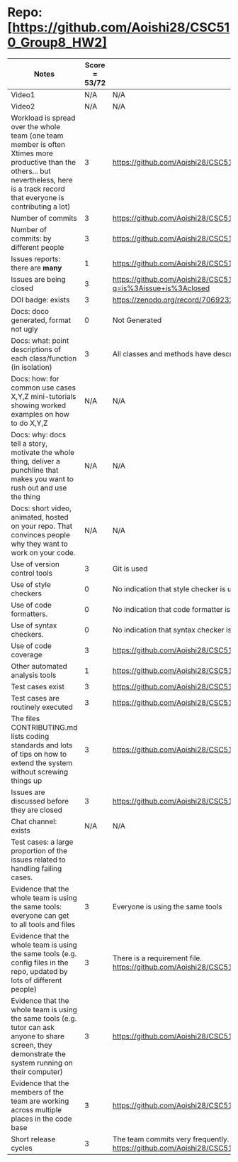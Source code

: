 # Repo: [https://github.com/Aoishi28/CSC510_Group8_HW2]
|Notes|Score = 53/72|Evidence|
|-----|---------|------|
|Video1|N/A|N/A| 
|Video2|N/A|N/A| 
|Workload is spread over the whole team (one team member is often Xtimes more productive than the others... but nevertheless, here is a track record that everyone is contributing a lot)|3|https://github.com/Aoishi28/CSC510_Group8_HW2/graphs/contributors|
|Number of commits|3|https://github.com/Aoishi28/CSC510_Group8_HW2/commits/main|
|Number of commits: by different people|3|https://github.com/Aoishi28/CSC510_Group8_HW2/graphs/contributors|
|Issues reports: there are **many**|1|https://github.com/Aoishi28/CSC510_Group8_HW2/issues|
|Issues are being closed|3|https://github.com/Aoishi28/CSC510_Group8_HW2/issues?q=is%3Aissue+is%3Aclosed|
|DOI badge: exists|3|https://zenodo.org/record/7069232#.YzMUPOzMK3I|
|Docs: doco generated, format not ugly |0|Not Generated|
|Docs: what: point descriptions of each class/function (in isolation) |3|All classes and methods have descriptions|
|Docs: how: for common use cases X,Y,Z mini-tutorials showing worked examples on how to do X,Y,Z|N/A|N/A|
|Docs: why: docs tell a story, motivate the whole thing, deliver a punchline that makes you want to rush out and use the thing|N/A|N/A|
|Docs: short video, animated, hosted on your repo. That convinces people why they want to work on your code.|N/A|N/A|
|Use of version control tools|3|Git is used|
|Use of style checkers |0| No indication that style checker is used|
|Use of code formatters. |0|No indication that code formatter is used|
|Use of syntax checkers. |0|No indication that syntax checker is used|
|Use of code coverage |3|https://github.com/Aoishi28/CSC510_Group8_HW2/tree/main/.github/workflows|
|Other automated analysis tools|1|https://github.com/Aoishi28/CSC510_Group8_HW2/actions|
|Test cases exist|3|https://github.com/Aoishi28/CSC510_Group8_HW2/tree/main/test|
|Test cases are routinely executed|3|https://github.com/Aoishi28/CSC510_Group8_HW2/actions|
|The files CONTRIBUTING.md lists coding standards and lots of tips on how to extend the system without screwing things up|3|https://github.com/Aoishi28/CSC510_Group8_HW2/blob/main/CONTRIBUTING.md|
|Issues are discussed before they are closed|3|https://github.com/Aoishi28/CSC510_Group8_HW2/issues/22|
|Chat channel: exists|N/A|N/A|
|Test cases: a large proportion of the issues related to handling failing cases.|||
|Evidence that the whole team is using the same tools: everyone can get to all tools and files|3| Everyone is using the same tools|
|Evidence that the whole team is using the same tools (e.g. config files in the repo, updated by lots of different people)|3|There is a requirement file. https://github.com/Aoishi28/CSC510_Group8_HW2/blob/main/requirements.txt|
|Evidence that the whole team is using the same tools (e.g. tutor can ask anyone to share screen, they demonstrate the system running on their computer)|3|https://github.com/Aoishi28/CSC510_Group8_HW2/blob/main/requirements.txt|
|Evidence that the members of the team are working across multiple places in the code base|3|https://github.com/Aoishi28/CSC510_Group8_HW2/commits/main|
|Short release cycles |3|The team commits very frequently. https://github.com/Aoishi28/CSC510_Group8_HW2/commits/main|
